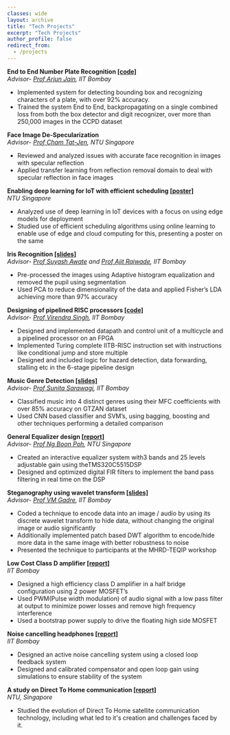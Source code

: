 ```yaml
---
classes: wide
layout: archive
title: "Tech Projects"
excerpt: "Tech Projects"
author_profile: false
redirect_from:
  - /projects
---
```


**End to End Number Plate Recognition [[code]](https://github.com/ShubAn1901/License-Plate-Recognition)** <br> *Advisor- [Prof Arjun Jain](http://arjunjain.co.in/), IIT Bombay* <br>
- Implemented system for detecting bounding box and recognizing characters of a plate, with over 92% accuracy.
- Trained the system End to End, backpropagating on a single combined loss from both the box detector and digit
recognizer, over more than 250,000 images in the CCPD dataset

**Face Image De-Specularization** <br> *Advisor- [Prof Cham Tat-Jen](http://research.ntu.edu.sg/expertise/academicprofile/pages/StaffProfile.aspx?ST_EMAILID=ASTJCHAM&CategoryDescription=interactivedigitalmedia), NTU Singapore* <br>
- Reviewed and analyzed issues with accurate face recognition in images with specular reflection
- Applied transfer learning from reflection removal domain to deal with specular reflection in face images

</div>
</div>


**Enabling deep learning for IoT with efficient scheduling [[poster]](https://shubhangb97.github.io/files/Deep_Learning_IoT.pdf)**<br> *NTU Singapore* <br>
- Analyzed use of deep learning in IoT devices with a focus on using edge models for deployment
- Studied use of efficient scheduling algorithms using online learning to enable use of edge and cloud computing for this, presenting a poster on the same



**Iris Recognition [[slides]](https://shubhangb97.github.io/files/Iris_Recognition.pdf)**<br> *Advisor- [Prof Suyash Awate](https://www.cse.iitb.ac.in/~suyash/) and [Prof Ajit Rajwade](https://www.cse.iitb.ac.in/~ajitvr/), IIT Bombay* <br>
- Pre-processed the images using Adaptive histogram equalization and removed the pupil using segmentation
- Used PCA to reduce dimensionality of the data and applied Fisher’s LDA achieving more than 97% accuracy

**Designing of pipelined RISC processors [[code]](https://github.com/shubhangb97/RISC-Processor-design)** <br> *Advisor- [Prof Virendra Singh](https://www.ee.iitb.ac.in/~viren/), IIT Bombay* <br>
- Designed and implemented datapath and control unit of a multicycle and a pipelined processor on an FPGA
- Implemented Turing complete IITB-RISC instruction set with instructions like conditional jump and store multiple
- Designed and included logic for hazard detection, data forwarding, stalling etc in the 6-stage pipeline design

**Music Genre Detection [[slides]](https://shubhangb97.github.io/files/Music_Genre_Report.pdf)** <br> *Advisor- [Prof Sunita Sarawagi](https://www.cse.iitb.ac.in/~sunita/), IIT Bombay* <br>
- Classified music into 4 distinct genres using their MFC coefficients with over 85% accuracy on GTZAN dataset
- Used CNN based classifier and SVM’s, using bagging, boosting and other techniques performing a detailed comparison

**General Equalizer design [[report]](https://shubhangb97.github.io/files/Graphic_Equalizer.pdf)** <br> *Advisor- [Prof Ng Boon Poh](http://research.ntu.edu.sg/expertise/academicprofile/pages/StaffProfile.aspx?ST_EMAILID=EBPNG), NTU Singapore* <br>
- Created an interactive equalizer system with3 bands and 25 levels adjustable gain using theTMS320C5515DSP
- Designed and optimized digital FIR filters to implement the band pass filtering in real time on the DSP

**Steganography using wavelet transform [[slides]](https://shubhangb97.github.io/files/Steganography.pdf)**<br> *Advisor- [Prof VM Gadre](https://www.ee.iitb.ac.in/wiki/faculty/vmgadre), IIT Bombay* <br>
- Coded a technique to encode data into an image / audio by using its discrete wavelet transform to hide data, without changing the original image or audio significantly
- Additionally implemented patch based DWT algorithm to encode/hide more data in the same image with better robustness to noise
- Presented the technique to participants at the MHRD-TEQIP workshop

**Low Cost Class D amplifier [[report]](https://shubhangb97.github.io/files/Low_cost_classD.pdf)**<br> *IIT Bombay* <br>
- Designed a high efficiency class D amplifier in a half bridge configuration using 2 power MOSFET’s
- Used PWM(Pulse width modulation) of audio signal with a low pass filter at output to minimize power losses and remove high frequency interference
- Used a bootstrap power supply to drive the floating high side MOSFET


**Noise cancelling headphones [[report]](https://shubhangb97.github.io/files/Noise_Cancelling.pdf)**<br> *IIT Bombay* <br>
- Designed an active noise cancelling system using a closed loop feedback system
- Designed and calibrated compensator and open loop gain using simulations to ensure stability of the system


**A study on Direct To Home communication [[report]](https://shubhangb97.github.io/files/DTH_report.pdf)**<br> *NTU, Singapore* <br>
- Studied the evolution of Direct To Home satellite communication technology, including what led to it's creation and challenges faced by it.
